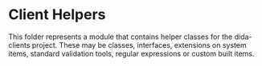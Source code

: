 ﻿# Client Helpers

This folder represents a module that contains helper classes for the dida-clients project.
These may be classes, interfaces, extensions on system items, standard validation tools, regular expressions or custom built items.